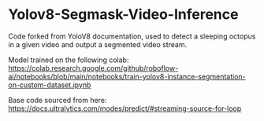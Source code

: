 # Yolov8-Segmask-Video-Inference
Code forked from YoloV8 documentation, used to detect a sleeping octopus in a given video and output a segmented video stream. 
 
  Model trained on the following colab: https://colab.research.google.com/github/roboflow-ai/notebooks/blob/main/notebooks/train-yolov8-instance-segmentation-on-custom-dataset.ipynb    
  
Base code sourced from here: https://docs.ultralytics.com/modes/predict/#streaming-source-for-loop
